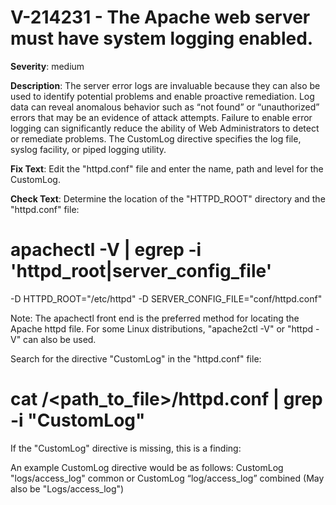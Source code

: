 # V-214231 - The Apache web server must have system logging enabled.

**Severity**: medium

**Description**:
The server error logs are invaluable because they can also be used to identify potential problems and enable proactive remediation. Log data can reveal anomalous behavior such as “not found” or “unauthorized” errors that may be an evidence of attack attempts. Failure to enable error logging can significantly reduce the ability of Web Administrators to detect or remediate problems. The CustomLog directive specifies the log file, syslog facility, or piped logging utility.

**Fix Text**:
 Edit the "httpd\.conf" file and enter the name, path and level for the CustomLog\.

**Check Text**:
Determine the location of the "HTTPD_ROOT" directory and the "httpd.conf" file:

# apachectl -V | egrep -i 'httpd_root|server_config_file'
-D HTTPD_ROOT="/etc/httpd"
-D SERVER_CONFIG_FILE="conf/httpd.conf"

Note: The apachectl front end is the preferred method for locating the Apache httpd file. For some Linux distributions, "apache2ctl -V" or  "httpd -V" can also be used.

Search for the directive "CustomLog" in the "httpd.conf" file:

# cat /<path_to_file>/httpd.conf | grep -i "CustomLog"

If the "CustomLog" directive is missing, this is a finding:

An example CustomLog directive would be as follows:
CustomLog "logs/access_log" common or CustomLog “log/access_log” combined
(May also be "Logs/access_log")

